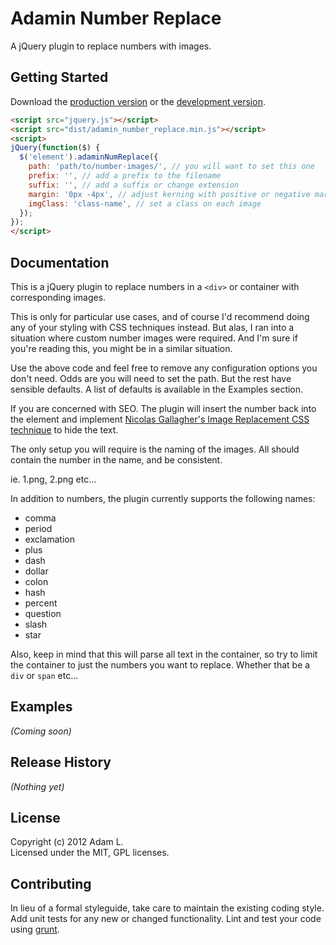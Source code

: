 # Adamin Number Replace

A jQuery plugin to replace numbers with images.

## Getting Started
Download the [production version][min] or the [development version][max].

[min]: https://raw.github.com/pensive612/Adamin-Number-Replace/master/dist/adamin_number_replace.min.js
[max]: https://raw.github.com/pensive612/Adamin-Number-Replace/master/dist/adamin_number_replace.js


```html
<script src="jquery.js"></script>
<script src="dist/adamin_number_replace.min.js"></script>
<script>
jQuery(function($) {
  $('element').adaminNumReplace({
    path: 'path/to/number-images/', // you will want to set this one
    prefix: '', // add a prefix to the filename
    suffix: '', // add a suffix or change extension
    margin: '0px -4px', // adjust kerning with positive or negative margins
    imgClass: 'class-name', // set a class on each image
  });
});
</script>
```

## Documentation
This is a jQuery plugin to replace numbers in a ```<div>``` or container with corresponding images. 

This is only for particular use cases, and of course I'd recommend doing any of your styling with CSS techniques instead.  But alas, I ran into a situation where custom number images were required.  And I'm sure if you're reading this, you might be in a similar situation.

Use the above code and feel free to remove any configuration options you don't need.  Odds are you will need to set the path.  But the rest have sensible defaults.  A list of defaults is available in the Examples section.

If you are concerned with SEO.  The plugin will insert the number back into the element and implement [Nicolas Gallagher's Image Replacement CSS technique][IR] to hide the text.

[ir]: http://nicolasgallagher.com/another-css-image-replacement-technique/

The only setup you will require is the naming of the images.  All should contain the number in the name, and be consistent.

ie.  1.png, 2.png etc...  

In addition to numbers, the plugin currently supports the following names:

- comma
- period
- exclamation
- plus
- dash
- dollar
- colon
- hash
- percent
- question
- slash
- star

Also, keep in mind that this will parse all text in the container, so try to limit the container to just the numbers you want to replace.  Whether that be a ```div``` or ```span``` etc...

## Examples
_(Coming soon)_

## Release History
_(Nothing yet)_

## License
Copyright (c) 2012 Adam L.  
Licensed under the MIT, GPL licenses.

## Contributing
In lieu of a formal styleguide, take care to maintain the existing coding style. Add unit tests for any new or changed functionality. Lint and test your code using [grunt](https://github.com/cowboy/grunt).

